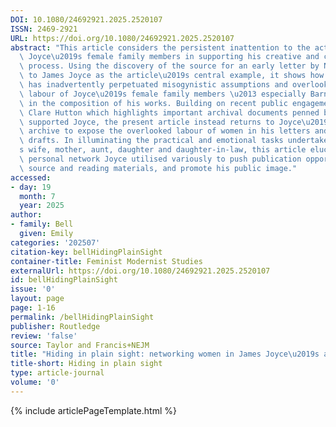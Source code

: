 ```yaml
---
DOI: 10.1080/24692921.2025.2520107
ISSN: 2469-2921
URL: https://doi.org/10.1080/24692921.2025.2520107
abstract: "This article considers the persistent inattention to the activity of James\
  \ Joyce\u2019s female family members in supporting his creative and compositional\
  \ process. Using the discovery of the source for an early letter by Nora Barnacle\
  \ to James Joyce as the article\u2019s central example, it shows how Joyce scholarship\
  \ has inadvertently perpetuated misogynistic assumptions and overlooked the creative\
  \ labour of Joyce\u2019s female family members \u2013 especially Barnacle \u2013\
  \ in the composition of his works. Building on recent public engagement work by\
  \ Clare Hutton which highlights important archival documents penned by women who\
  \ supported Joyce, the present article instead returns to Joyce\u2019s published\
  \ archive to expose the overlooked labour of women in his letters and manuscript\
  \ drafts. In illuminating the practical and emotional tasks undertaken by Joyce\u2019\
  s wife, mother, aunt, daughter and daughter-in-law, this article elucidates the\
  \ personal network Joyce utilised variously to push publication opportunities, acquire\
  \ source and reading materials, and promote his public image."
accessed:
- day: 19
  month: 7
  year: 2025
author:
- family: Bell
  given: Emily
categories: '202507'
citation-key: bellHidingPlainSight
container-title: Feminist Modernist Studies
externalUrl: https://doi.org/10.1080/24692921.2025.2520107
id: bellHidingPlainSight
issue: '0'
layout: page
page: 1-16
permalink: /bellHidingPlainSight
publisher: Routledge
review: 'false'
source: Taylor and Francis+NEJM
title: "Hiding in plain sight: networking women in James Joyce\u2019s archive"
title-short: Hiding in plain sight
type: article-journal
volume: '0'
---
```

{% include articlePageTemplate.html %}